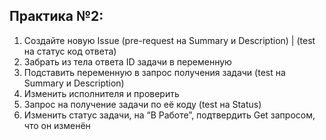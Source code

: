 ## Практика №2:

1. Создайте новую Issue (pre-request на Summary и Description) | (test на статус код ответа)
2. Забрать из тела ответа ID задачи в переменную 
3. Подставить переменную в запрос получения задачи (test на Summary и Description)
4. Изменить исполнителя и проверить
5. Запрос на получение задачи по её коду (test на Status)
6. Изменить статус задачи, на “В Работе”, подтвердить Get запросом, что он изменён
